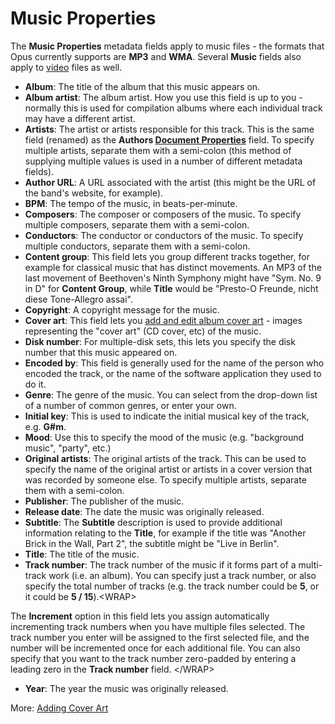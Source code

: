 # Music Properties

The **Music Properties** metadata fields apply to music files - the formats that Opus currently supports are **MP3** and **WMA**. Several **Music** fields also apply to [video](video_properties.md) files as well.

- **Album**: The title of the album that this music appears on.
- **Album artist**: The album artist. How you use this field is up to you - normally this is used for compilation albums where each individual track may have a different artist.
- **Artists**: The artist or artists responsible for this track. This is the same field (renamed) as the **Authors [Document Properties](document_properties.md)** field. To specify multiple artists, separate them with a semi-colon (this method of supplying multiple values is used in a number of different metadata fields).
- **Author URL**: A URL associated with the artist (this might be the URL of the band's website, for example).
- **BPM**: The tempo of the music, in beats-per-minute.
- **Composers**: The composer or composers of the music. To specify multiple composers, separate them with a semi-colon.
- **Conductors**: The conductor or conductors of the music. To specify multiple conductors, separate them with a semi-colon.
- **Content group**: This field lets you group different tracks together, for example for classical music that has distinct movements. An MP3 of the last movement of Beethoven's Ninth Symphony might have "Sym. No. 9 in D" for **Content Group**, while **Title** would be "Presto-O Freunde, nicht diese Tone-Allegro assai".
- **Copyright**: A copyright message for the music.
- **Cover art**: This field lets you [add and edit album cover art](/Manual/file_operations/editing_metadata/music_properties/adding_cover_art.md) - images representing the "cover art" (CD cover, etc) of the music.
- **Disk number**: For multiple-disk sets, this lets you specify the disk number that this music appeared on.
- **Encoded by**: This field is generally used for the name of the person who encoded the track, or the name of the software application they used to do it.
- **Genre**: The genre of the music. You can select from the drop-down list of a number of common genres, or enter your own.
- **Initial key**: This is used to indicate the initial musical key of the track, e.g. **G#m**.
- **Mood**: Use this to specify the mood of the music (e.g. "background music", "party", etc.)
- **Original artists**: The original artists of the track. This can be used to specify the name of the original artist or artists in a cover version that was recorded by someone else. To specify multiple artists, separate them with a semi-colon.
- **Publisher**: The publisher of the music.
- **Release date**: The date the music was originally released.
- **Subtitle**: The **Subtitle** description is used to provide additional information relating to the **Title**, for example if the title was "Another Brick in the Wall, Part 2", the subtitle might be "Live in Berlin".
- **Title**: The title of the music.
- **Track number**: The track number of the music if it forms part of a multi-track work (i.e. an album). You can specify just a track number, or also specify the total number of tracks (e.g. the track number could be **5**, or it could be **5 / 15**).\<WRAP\>

The **Increment** option in this field lets you assign automatically incrementing track numbers when you have multiple files selected. The track number you enter will be assigned to the first selected file, and the number will be incremented once for each additional file. You can also specify that you want to the track number zero-padded by entering a leading zero in the **Track number** field. \</WRAP\>

- **Year**: The year the music was originally released.

More: [Adding Cover Art](/Manual/file_operations/editing_metadata/music_properties/adding_cover_art.md)  
